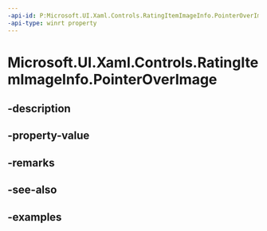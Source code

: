 ```yaml
---
-api-id: P:Microsoft.UI.Xaml.Controls.RatingItemImageInfo.PointerOverImage
-api-type: winrt property
---
```


<!-- Property syntax.
public ImageSource PointerOverImage { get;  set; }
-->

# Microsoft.UI.Xaml.Controls.RatingItemImageInfo.PointerOverImage

## -description

## -property-value

## -remarks

## -see-also

## -examples

